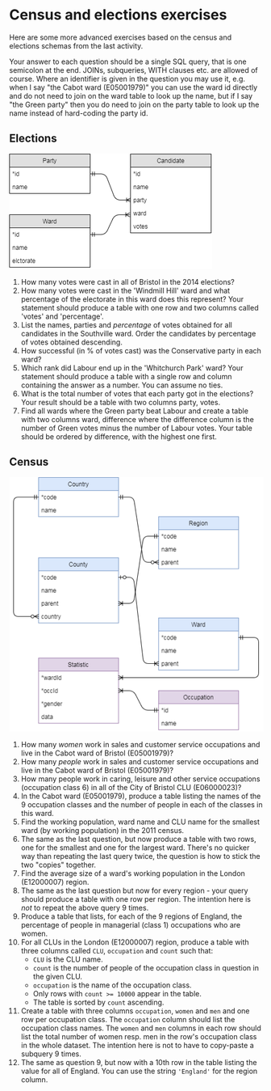 # Census and elections exercises

Here are some more advanced exercises based on the census and elections schemas from the last activity.

Your answer to each question should be a single SQL query, that is one semicolon at the end. JOINs, subqueries, WITH clauses etc. are allowed of course.
Where an identifier is given in the question you may use it, e.g. when I say "the Cabot ward (E05001979)" you can use the ward id directly and do not need to join on the ward table to look up the name, but if I say "the Green party" then you do need to join on the party table to look up the name instead of hard-coding the party id.

## Elections

![elections ER diagram](../resources/elections.png)

  1. How many votes were cast in all of Bristol in the 2014 elections?
  2. How many votes were cast in the 'Windmill Hill' ward and what percentage of the electorate in this ward does this represent? Your statement should produce a table with one row and two columns called 'votes' and 'percentage'.
  3. List the names, parties and *percentage* of votes obtained for all candidates in the Southville ward. Order the candidates by percentage of votes obtained descending.
  4. How successful (in % of votes cast) was the Conservative party in each ward?
  5. Which rank did Labour end up in the 'Whitchurch Park' ward? Your statement should produce a table with a single row and column containing the answer as a number. You can assume no ties.
  6. What is the total number of votes that each party got in the elections? Your result should be a table with two columns party, votes.
  7. Find all wards where the Green party beat Labour and create a table with two columns ward, difference where the difference column is the number of Green votes minus the number of Labour votes. Your table should be ordered by difference, with the highest one first.  

## Census

![census ER diagram](../resources/census.png)

  1. How many _women_ work in sales and customer service occupations and live in the Cabot ward of Bristol (E05001979)?
  2. How many _people_ work in sales and customer service occupations and live in the Cabot ward of Bristol (E05001979)?
  3. How many people work in caring, leisure and other service occupations (occupation class 6) in all of the City of Bristol CLU (E06000023)? 
  4. In the Cabot ward (E05001979), produce a table listing the names of the 9 occupation classes and the number of people in each of the classes in this ward.
  5. Find the working population, ward name and CLU name for the smallest ward (by working population) in the 2011 census.
  6. The same as the last question, but now produce a table with two rows, one for the smallest and one for the largest ward. There's no quicker way than repeating the last query twice, the question is how to stick the two "copies" together.
  7. Find the average size of a ward's working population in the London (E12000007) region.
  8. The same as the last question but now for every region - your query should produce a table with one row per region. The intention here is _not_ to repeat the above query 9 times.
  9. Produce a table that lists, for each of the 9 regions of England, the percentage of people in managerial (class 1) occupations who are women.
  10. For all CLUs in the London (E12000007) region, produce a table with three columns called `CLU`, `occupation` and `count` such that:
      * `CLU` is the CLU name.
      * `count` is the number of people of the occupation class in question in the given CLU.
      * `occupation` is the name of the occupation class.
      * Only rows with `count >= 10000` appear in the table.
      * The table is sorted by `count` ascending.
  11. Create a table with three columns `occupation`, `women` and `men` and one row per occupation class. The `occupation` column should list the occupation class names. The `women` and `men` columns in each row should list the total number of women resp. men in the row's occupation class in the whole dataset. The intention here is not to have to copy-paste a subquery 9 times.
  12. The same as question 9, but now with a 10th row in the table listing the value for all of England. You can use the string `'England'` for the region column.
